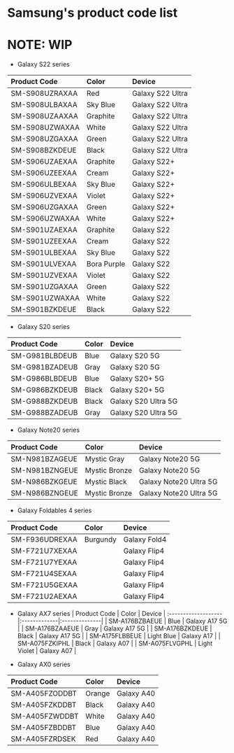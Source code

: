 # Samsung's product code list
# NOTE: WIP


- Galaxy S22 series

| Product Code     | Color          |Device                 |
:------------------|:---------------|:----------------------|
| SM-S908UZRAXAA   |  Red           |   Galaxy S22 Ultra    |
| SM-S908ULBAXAA   |  Sky Blue      |   Galaxy S22 Ultra    |
| SM-S908UZAAXAA   | Graphite       |   Galaxy S22 Ultra    |
| SM-S908UZWAXAA   | White          |   Galaxy S22 Ultra    |
| SM-S908UZGAXAA   | Green          |   Galaxy S22 Ultra    |
| SM-S908BZKDEUE   | Black          |   Galaxy S22 Ultra    |
| SM-S906UZAEXAA   | Graphite       |   Galaxy S22+         |
| SM-S906UZEEXAA   | Cream          |   Galaxy S22+         |
| SM-S906ULBEXAA   | Sky Blue       |   Galaxy S22+         |
| SM-S906UZVEXAA   | Violet         |   Galaxy S22+         |
| SM-S906UZGAXAA   | Green          |   Galaxy S22+         |
| SM-S906UZWAXAA   | White          |   Galaxy S22+         |
| SM-S901UZAEXAA   | Graphite       |   Galaxy S22          |
| SM-S901UZEEXAA   | Cream          |   Galaxy S22          |
| SM-S901ULBEXAA   | Sky Blue       |   Galaxy S22          |
| SM-S901ULVEXAA   | Bora Purple    |   Galaxy S22          |
| SM-S901UZVEXAA   | Violet         |   Galaxy S22          |
| SM-S901UZGAXAA   | Green          |   Galaxy S22          |
| SM-S901UZWAXAA   | White          |   Galaxy S22          |
| SM-S901BZKDEUE   | Black          |   Galaxy S22          |

- Galaxy S20 series

| Product Code     | Color          |Device                 |
:------------------|:---------------|:----------------------|
| SM-G981BLBDEUB   |  Blue          |   Galaxy S20 5G       |
| SM-G981BZADEUB   |  Gray          |   Galaxy S20 5G       |
| SM-G986BLBDEUB   |  Blue          |   Galaxy S20+ 5G      |
| SM-G986BZKDEUB   |  Black         |   Galaxy S20+ 5G      |
| SM-G988BZKDEUB   |  Black         |   Galaxy S20 Ultra 5G |
| SM-G988BZADEUB   |  Gray          |   Galaxy S20 Ultra 5G |

- Galaxy Note20 series

| Product Code     | Color          |Device                       |
:------------------|:---------------|:----------------------------|
| SM-N981BZAGEUE   |  Mystic Gray   |   Galaxy Note20 5G          |
| SM-N981BZNGEUE   |  Mystic Bronze |   Galaxy Note20 5G          |
| SM-N986BZKGEUE   |  Mystic Black  |   Galaxy Note20 Ultra 5G    |
| SM-N986BZNGEUE   |  Mystic Bronze |   Galaxy Note20 Ultra 5G    |

- Galaxy Foldables 4 series

| Product Code      | Color     | Device       |
:-------------------|:----------|:-------------|
| SM-F936UDREXAA    | Burgundy  | Galaxy Fold4 |
| SM-F721U7XEXAA    |           | Galaxy Flip4 |
| SM-F721U7YEXAA    |           | Galaxy Flip4 |
| SM-F721U4SEXAA    |           | Galaxy Flip4 |
| SM-F721U5GEXAA    |           | Galaxy Flip4 |
| SM-F721U2AEXAA    |           | Galaxy Flip4 |

- Galaxy AX7 series
| Product Code      | Color        | Device        |
:-------------------|:-------------|:--------------|
| SM-A176BZBAEUE    | Blue         | Galaxy A17 5G |
| SM-A176BZAAEUE    | Gray         | Galaxy A17 5G |
| SM-A176BZKDEUE    | Black        | Galaxy A17 5G |
| SM-A175FLBBEUE    | Light Blue   | Galaxy A17    |
| SM-A075FZKIPHL    | Black        | Galaxy A07    |
| SM-A075FLVGPHL    | Light Violet | Galaxy A07    |

- Galaxy AX0 series

| Product Code      | Color     | Device       |
:-------------------|:----------|:-------------|
| SM-A405FZODDBT    | Orange    | Galaxy A40   |
| SM-A405FZKDDBT    | Black     | Galaxy A40   |
| SM-A405FZWDDBT    | White     | Galaxy A40   |
| SM-A405FZBDDBT    | Blue      | Galaxy A40   |
| SM-A405FZRDSEK    | Red       | Galaxy A40   |